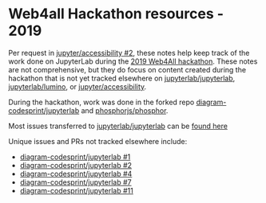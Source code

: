# Web4all Hackathon resources - 2019

Per request in [jupyter/accessibility #2](https://github.com/jupyter/accessibility/issues/2),
these notes help keep track of the work done on JupyterLab during
the [2019 Web4All hackathon](http://www.w4a.info/2019/hackathon/).
These notes are not comprehensive, but they do focus on content
created during the hackathon that is not yet tracked elsewhere on
[jupyterlab/jupyterlab](https://github.com/jupyterlab/jupyterlab/),
[jupyterlab/lumino](https://github.com/jupyterlab/lumino/), or
[jupyter/accessibility](https://github.com/jupyter/accessibility/).

During the hackathon, work was done in the forked repo
[diagram-codesprint/jupyterlab](https://github.com/diagram-codesprint/jupyterlab)
and [phosphorjs/phosphor](https://github.com/phosphorjs/phosphor).

Most issues transferred to [jupyterlab/jupyterlab](https://github.com/jupyterlab/jupyterlab/)
can be [found here](https://github.com/jupyterlab/jupyterlab/issues?q=is%3Aissue+author%3Aclapierre+label%3Atag%3AAccessibility+)

Unique issues and PRs not tracked elsewhere include:

- [diagram-codesprint/jupyterlab #1](https://github.com/diagram-codesprint/jupyterlab/issues/1)
- [diagram-codesprint/jupyterlab #2](https://github.com/diagram-codesprint/jupyterlab/issues/2)
- [diagram-codesprint/jupyterlab #4](https://github.com/diagram-codesprint/jupyterlab/pull/4)
- [diagram-codesprint/jupyterlab #7](https://github.com/diagram-codesprint/jupyterlab/pull/7)
- [diagram-codesprint/jupyterlab #11](https://github.com/diagram-codesprint/jupyterlab/pull/11)
